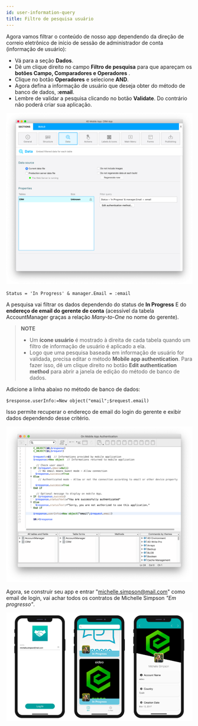 ```yaml
---
id: user-information-query
title: Filtro de pesquisa usuário
---
```


Agora vamos filtrar o conteúdo de nosso app dependendo da direção de correio eletrônico de início de sessão de administrador de conta (informação de usuário):

* Vá para a seção **Dados**.
* Dê um clique direito no campo  **Filtro de pesquisa** para que apareçam os **botões Campo, Comparadores e Operadores** .
* Clique no botão **Operadores** e selecione **AND**.
* Agora defina a informação de usuário que deseja obter do método de banco de dados, **:email**.
* Lembre de validar a pesquisa clicando no botão **Validate**. Do contrário não poderá criar sua aplicação.

![Filtro de pesquisa usuário](img/user-information-query.png)

```4d
Status = 'In Progress' & manager.Email = :email 
```

A pesquisa vai filtrar os dados dependendo do status de **In Progress** E do **endereço de email do gerente de conta** (acessível da tabela AccountManager graças a relação  *Many-to-One* no nome do gerente).

> **NOTE**
> 
> * Um  **ícone usuário** é mostrado à direita de cada tabela quando um filtro de informação de usuário é aplicado a ela.
> * Logo que uma pesquisa baseada em informação de usuário for validada, precisa editar o método **Mobile app authentication**. Para fazer isso, dê um clique direito no botão **Edit authentication method** para abrir a janela de edição do método de banco de dados.

Adicione a linha abaixo no método de banco de dados:

```4d
$response.userInfo:=New object("email";$request.email)
```

Isso permite recuperar o endereço de email do login do gerente e exibir dados dependendo desse critério.

![Filtro de pesquisa usuário](img/database-method-user-information-query.png)

Agora, se construir seu app e entrar "michelle.simpson@mail.com" como email de login, vai achar todos os contratos de Michelle Simpson *"Em progresso"*.

![Final result](img/restricted-queries-final-result.png)





